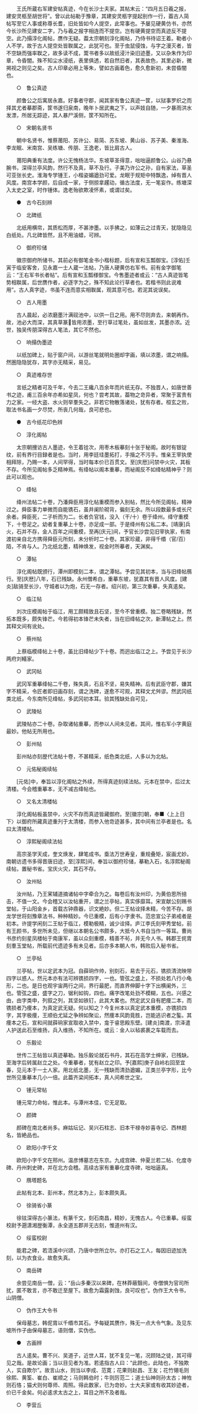 <!-- { "loadSidebar": true } -->
　　王氏所蔵右军建安帖真迹，今在长沙士夫家。其帖末云：“四月五日羲之报，建安灵柩至胡世将”。曾以此帖勒于豫章，其建安灵柩字提起别作一行，葢古人简帖写至它人事或称尊长耆，旧处皆如今人提空，此常事也。予屡见硬黄仿书，亦然今长沙所见建安二字，乃与羲之报字相连而不提空。岂有硬黄提空而真迹反不提空。此乃搨淳化阁帖，赝作无疑。葢太宗朝刻淳化阁帖，乃侍书待诏王着。勒者小人不学，故于古人提空处皆聫属之，此犹可也。至于虫鼠侵蚀，与字之漫灭者，皆不空缺而强率聫之，故多读不成，鬻书者多以故纸浸汁染旧迹墨，又以杂朱作为印章，令昏闇。殊不知尘水浸纸，表里俱透，若自然旧者，其表故色，其里必新，微掲视之则见之矣。古人印章必用上等朱，譬如古画着色，愈久愈新初，未尝昏闇也。

　　○　鲁公真迹 

　　颜鲁公之后寓居永嘉。好事者守郡，闻其家有鲁公真迹一筐，以狱事罗织之而择其尤者摹郡斋，筐书遂归泉南，晚年卜居武夷之下，以声妓自随，一夕暴雨洪水发漂，所居无踪迹，其人暴尸溪侧，筐不知所在。

　　○　宋朝名贤书 

　　朝中名贤书，惟蔡莆阳、苏许公、易简、苏东坡、黄山谷、苏子美、秦淮海、李龙眠、米南宫、吴练塘、传朋、王逸老，皆比肩古人。

　　莆阳典重有法度。许公无愧杨法华。东坡草圣得意，咄咄逼颜鲁公。山谷乃悬腕书，深得兰亭风韵，然行不及真，草不及行。子美乃许公之孙，自有家法，草圣可亚张长史。淮海专学锺王，小楷姿媚遒劲可爱。龙眠于规矩中特飘逸，绰有晋人风度。南宫本学颜，后自成一家，于侧掠拿趯动，循古法度，无一笔妄作。练塘深入太史之室，时作锺体。逸老殆欲欺凌怀素，或谓过矣。

　　●　古今石刻辨 

　　○　北碑纸 

　　北纸用横帘，其质松而厚，不甚渗墨。以手拂之，如薄云之过青天，犹隐隐见白纸处。凡北碑皆然，且不用油蜡，可辨。

　　○　御府珍储 

　　徽宗御府所储书，其前必有御笔金书小楷标题，后有宣和玉瓢御宝。[淳佑]壬寅于临安客舍，见永嘉一士人蔵一法帖，乃唐人硬黄仿右军书。前有金字御笔云：“王右军书长者帖”。后有宣和玉瓢様御宝。今售墨迹者或云：“古人真迹皆笔势相聫属，后世赝作者，必逐字为之，殊不知此论行草者也。若楷书则此说难用”。古人真字迹，书虽不连而意实相聫属，观其意可也。若泥其说误矣。

　　○　古人用墨 

　　古人晨起，必浓磨墨汁满砚池中，以供一日之用。用不尽则弃去，来朝再作。故，池必大而深，其真草篆皆用浓墨，至行草过笔处，虽如丝发，其墨亦浓。近世，独吴传朋深得古人笔法，其它不然也。

　　○　响搨伪墨迹 

　　以纸加碑上，贴于窗户间，以游丝笔就明处圈却字画，填以浓墨，谓之响搨。然圏隐隐犹存，其字亦无精采，易见。

　　○　真迹难存世 

　　言纸之精者可及千年，今去二王纔八百余年而片纸无存。不独晋人，如唐世善书之迹，甫三百余年亦希如星凤，何也？尝考其故，葢物之竒异者，常聚于富贵有力之家。一经大盗、水火则举羣失之。非若它物散落诸处，犹有存者。桓玄之败，取法书名画一夕尽焚，所丧几何哉，良可悲也。

　　●　古今纸花印色辨 

　　○　淳化阁帖 

　　太宗朝捜访古人墨迹，令王着铨次，用枣木板摹刻十张于秘阁。故时有银锭纹，前有界行目録者是也。当时，用李廷珪墨拓打，手揩之不污手。惟亲王宰执使相拜除，乃赐一本，人间罕得，当时每本价已百贯文。至[庆厯]问禁中火灾，其板不存。今所见阁帖多乏精神焉。有绛帖以阁本重摹，而袐阁反不如绛帖精神乎？则此可以观也。

　　○　绛帖 

　　绛州法帖二十卷，乃潘舜臣用淳化帖重模而参入别帖，然比今所见阁帖，精神过之。舜臣事力单微而自能镌石，虽井阑阶砌背，徧刻无余。所以段数最多或长尺余者。舜臣死，二子析而为二。长者负官钱，没入（干/十）卷于绛州。绛守重模下，十卷足之。幼者复重摹上十卷，亦足成一部。于是绛州有公私二本。[靖康]兵火，石并不存，金人百年之间重模，至再[庆元]间，予官长沙尝见旧宰执家，有南渡初亲自北方携得舜臣元所刻，未分析时二十卷。其家珍蔵，非得千缗（官/百）陌，不肯与人。乃北纸北墨，精神焕发，视金时所摹者，天渊矣。

　　○　潭帖 

　　淳化阁帖既颁行，潭州即模刻二本，谓之潭帖。予尝见其初本，当与旧绛帖鴈行。至[庆厯]八年，石已残缺。永州僧希白，重摹东坡，犹嘉其有晋人风度。[建炎]敌骑至长沙，守城者以为炮，石无一存者。绍兴初，第三次重摹，失真逺矣。

　　○　临江帖 

　　刘次庄模阁帖于临江，用工颇精致且石坚，至今不曾重模。独二卷略残缺，然拓本既多，颇失锋芒。今若得初本锋芒未失者，当在旧绛帖之次，新潭帖之上。然其释文间有讹处。

　　○　蔡州帖 

　　上蔡临模绛帖上十卷，虽比旧绛帖少下十卷。而迥出临江之上。予尝见于长沙两府刘轙家。

　　○　武冈帖 

　　武冈军重摹绛帖二千卷，殊失真，石且不坚，易失精神。后有武臣守郡，嫌其字不精采，令匠者即旧画存刻，谓之洗碑，遂愈不可观，其释文尤舛谬。然武冈纸类北纸，今东南所见绛帖，多武冈初本耳。验其残缺处自可见，

　　○　武陵帖 

　　武陵帖亦二十卷。杂取诸帖重摹，而参以人间未见者。其间，惟右军小字黄庭最妙。他帖无所用也。

　　○　彭州帖 

　　彭州帖亦刻歴代法帖十卷，不甚精采，纸色类北纸，人多以为北帖。

　　○　元佑秘阁续帖 

　　[元佑]中，奉旨以淳化阁帖之外续，所得真迹刻续法帖。元本在禁中，后过太清楼。今会稽重摹本，无不减古绛帖也。

　　○　又名太清楼帖 

　　淳化阁帖板虽禁中，火灾不存而真迹皆藏御府。至[徽宗]朝，奉■〈上上日下〉以御府所藏真迹重刋于太清楼，而参入他竒迹甚多，其中间有兰亭者是也。名曰太清楼帖。

　　○　淳熙秘阁续法帖 

　　高宗圣学天成，奎文焕发，肆笔成书。埀法万世寿皇，重规叠矩，宸画尤妙。南朝访遗书多得晋唐旧迹，至[淳熙]间，奉旨以御府珍储，摹勒入石，名淳熙秘阁续帖，置秘书省。宝庆火灾，其石不存。

　　○　汝州帖 

　　汝州帖，乃王宷辅道摘诸帖中字牵合为之。每卷后有汝州印，为黄伯思所掊击，不值一文。今会稽又以汝帖重开，谓之兰亭帖，真实侈靡耳。宋宣献公刻赐书堂帖，于山阳金乡，首载古钟鼎器，识文絶妙。但二王帖诠择未精，今苦不存。胡龙学世将刻豫章法书，种种精妙。今已重模，后有小字隶书。范忠宣公子弟戒者是初本。许提学闲刻二王帖于临江，模勒极精，诚少诠择。庐江李氏刻甲秀堂帖，前有王颜书，多世所未见，但继以本朝名公书颇多，大抵今人书自当作一等耳。曹尚书彦约刻星凤楼帖于南康军，虽以众刻重模，精善不茍，并无今人书。韩郡王侂胄刻羣玉堂帖，所载前代遗迹多有未见者。后亦多本朝人书，韩败后入秘书省。

　　○　兰亭帖 

　　兰亭帖，世以定武本为冠。自薛珦作帅，别刻石，易去于元石，镌损清流映带四字以惑人。然元本亦有法可辨镌损四字，一也。管弦之盛上，不损处若八行小龟形，二也。是日也观宇宙两行之间，界行最肥，而直界伸脚十字下出横阑外，三也。管弦之盛，盛字之刀，锯利如钩，四也。痛字改笔处劲不模糊，五也。兴感之由，由字类申，列叙之列，其坚如铁钉，此其大畧也。然定武又自有肥痩二本，而镌损者乃痩本，为真定武无疑。何以知之？今复州本以真定武本重模，亦镌损四字，其字极痩，王顺伯尤延之争辨如聚讼，然痩本风韵竟胜，岂能逃识者之鍳。其痩本之石，宣和间就薛珦家宣取收入禁中，龛于睿思殿东壁。[建炎]南渡，宗泽遣人护送此石至维扬，兵入维扬，不知所在。或云：金人以毡裘裹之车载而去。

　　○　乐毅论 

　　世传二王帖皆以真迹摹勒。独乐毅论就石书丹，其石在高学士绅家，已残缺。至海字后转属赵立之处。今重摹者，犹有赵立之印。予[嘉熙]庚子自岭右回至宜春，见元本于一士人家。用北纸北墨，无一残缺而清劲遒媚，正类兰亭字形，比今世所见重摹本几小一倍。此葢齐梁间拓本，真人间希世之宝。

　　○　锺元常帖 

　　锺元常力命帖，惟此本。与潭州本佳，它无足取。

　　○　颜碑 

　　颜碑在南北者尚多。麻姑坛记、吴兴石柱志、旧本干禄寺妙喜寺记、西林题名，皆絶品也。

　　○　欧阳小字千文 

　　欧阳小字千文在邢州。温彦博墓志在东京。九成宫碑、仲夏兰若二帖、化度寺碑、丹州刺史碑，并在北方会稽。高续古家有重摹化度寺碑，咄咄逼真。

　　○　鴈塔题名 

　　此帖有北本、彭州本，然北本为上，彭本颇失真。

　　○　徐骑省小篆 

　　徐铉深得古小篆法，有篆千文，刻石南昌，精妙，无愧古人。今已重摹。绥蛮校尉予遡潇湘歴衡潭，永全道五郡并无古刻，惟道州有汉。

　　○　绥蛮校尉 

　　能君之碑，若浯溪中兴颂，乃唐中世所立尔。亦打石之工人，每因旧迹加洗刻，以为衣食业。故愈失真。

　　○　南岳碑 

　　余尝见南岳一僧，云：“岳山多秦汉以来碑，在林莽蔽翳间，寺僧惧为官司所扰，匿不敢言，亦不敢迁至屋下。故愈为霜露剥蚀，良可叹也”。伪作王大令书，山阴僧。

　　○　伪作王大令书 

　　保母墓志，韩伲胄以千缗市其石。予每疑其赝作，殊无一点大令气象。及见东坡所作子由保母墓志，语则僧，实伪也。

　　●　古画辨 

　　古人逺矣。曹不兴、吴道子，近世人耳，犹不复见一笔，况顾陆之徒，其可得见之哉。是故论画；当以目见者为准。若逺指古人曰：“此顾也，此陆也，不独欺人，实自欺尔”。故言山水，则当以李成、范寛；花果则赵昌、王友；花竹翎毛则徐熙、黄筌、崔白、崔顺之；马则韩伯时；牛则厉范二；道士仙神则孙太古；神恠则石恪；猫犬则何尊师、周照。得此数家，已为竒妙。士大夫家或有收其妙迹者，价已千金矣。何必逺求太古之上，耳目之所不及者哉。

　　○　李营丘 

